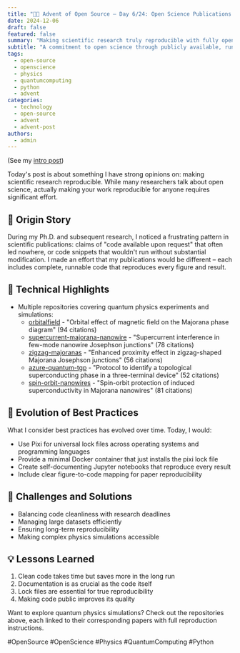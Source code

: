 ```yaml
---
title: "🎄🎁 Advent of Open Source – Day 6/24: Open Science Publications 🔬"
date: 2024-12-06
draft: false
featured: false
summary: "Making scientific research truly reproducible with fully open-source code and data."
subtitle: "A commitment to open science through publicly available, runnable code for every publication."
tags:
  - open-source
  - openscience
  - physics
  - quantumcomputing
  - python
  - advent
categories:
  - technology
  - open-source
  - advent
  - advent-post
authors:
  - admin
---
```


(See my [intro post](../))

Today's post is about something I have strong opinions on: making scientific research reproducible. While many researchers talk about open science, actually making your work reproducible for anyone requires significant effort.

## 📖 Origin Story

During my Ph.D. and subsequent research, I noticed a frustrating pattern in scientific publications: claims of "code available upon request" that often led nowhere, or code snippets that wouldn't run without substantial modification. I made an effort that my publications would be different – each includes complete, runnable code that reproduces every figure and result.

## 🔧 Technical Highlights

- Multiple repositories covering quantum physics experiments and simulations:
  - [orbitalfield](https://github.com/basnijholt/orbitalfield) - "Orbital effect of magnetic field on the Majorana phase diagram" (94 citations)
  - [supercurrent-majorana-nanowire](https://github.com/basnijholt/supercurrent-majorana-nanowire) - "Supercurrent interference in few-mode nanowire Josephson junctions" (78 citations)
  - [zigzag-majoranas](https://github.com/basnijholt/zigzag-majoranas) - "Enhanced proximity effect in zigzag-shaped Majorana Josephson junctions" (56 citations)
  - [azure-quantum-tgp](https://github.com/microsoft/azure-quantum-tgp) - "Protocol to identify a topological superconducting phase in a three-terminal device" (52 citations)
  - [spin-orbit-nanowires](https://github.com/basnijholt/spin-orbit-nanowires) - "Spin-orbit protection of induced superconductivity in Majorana nanowires" (81 citations)

## 🔄 Evolution of Best Practices

What I consider best practices has evolved over time. Today, I would:

- Use Pixi for universal lock files across operating systems and programming languages
- Provide a minimal Docker container that just installs the pixi lock file
- Create self-documenting Jupyter notebooks that reproduce every result
- Include clear figure-to-code mapping for paper reproducibility

## 🎯 Challenges and Solutions

- Balancing code cleanliness with research deadlines
- Managing large datasets efficiently
- Ensuring long-term reproducibility
- Making complex physics simulations accessible

## 💡 Lessons Learned

1. Clean code takes time but saves more in the long run
2. Documentation is as crucial as the code itself
3. Lock files are essential for true reproducibility
4. Making code public improves its quality

Want to explore quantum physics simulations? Check out the repositories above, each linked to their corresponding papers with full reproduction instructions.

#OpenSource #OpenScience #Physics #QuantumComputing #Python

